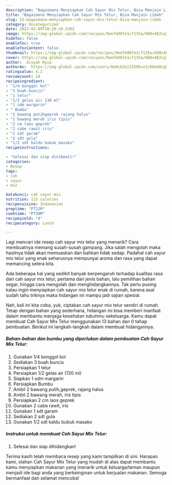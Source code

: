 ```yaml
---
description: "Bagaimana Menyiapkan Cah Sayur Mix Telur, Bisa Manjain Lidah"
title: "Bagaimana Menyiapkan Cah Sayur Mix Telur, Bisa Manjain Lidah"
slug: 53-bagaimana-menyiapkan-cah-sayur-mix-telur-bisa-manjain-lidah
category: Uncategorized
date: 2022-02-09T20:29:24.530Z
image: https://img-global.cpcdn.com/recipes/9eefd407e1cf135a/680x482cq70/cah-sayur-mix-telur-foto-resep-utama.jpg
hideToc: false
enableToc: true
enableTocContent: false
thumbnail: https://img-global.cpcdn.com/recipes/9eefd407e1cf135a/680x482cq70/cah-sayur-mix-telur-foto-resep-utama.jpg
cover: https://img-global.cpcdn.com/recipes/9eefd407e1cf135a/680x482cq70/cah-sayur-mix-telur-foto-resep-utama.jpg
author:  Aisyah Rysa
authorAv:  https://img-global.cpcdn.com/users/0e0cb2e11559bce3/60x60cq50/avatar.jpg
ratingvalue: 4.2
reviewcount: 14
recipeingredient:
- "1/4 bonggol kol"
- "3 buah buncis"
- "1 telur"
- "1/2 gelas air 130 ml"
- "1 sdm margarin"
- " Bumbu"
- "2 bawang putihgeprek rajang halus"
- "2 bawang merah iris tipis"
- "2 cm laos geprek"
- "2 cabe rawit iris"
- "1 sdt garam"
- "2 sdt gula"
- "1/2 sdt kaldu bubuk masako"
recipeinstructions:

- "Selesai dan siap dinikmati!"
categories:
- Resep
tags:
- cah
- sayur
- mix

katakunci: cah sayur mix 
nutrition: 115 calories
recipecuisine: Indonesian
preptime: "PT12M"
cooktime: "PT30M"
recipeyield: "4"
recipecategory: Lunch

---
```



Lagi mencari ide resep cah sayur mix telur yang menarik? Cara membuatnya memang susah-susah gampang. Jika salah mengolah maka hasilnya tidak akan memuaskan dan bahkan tidak sedap. Padahal cah sayur mix telur yang enak seharusnya mempunyai aroma dan rasa yang dapat memancing selera kita.


Ada beberapa hal yang sedikit banyak berpengaruh terhadap kualitas rasa dari cah sayur mix telur, pertama dari jenis bahan, lalu pemilihan bahan segar, hingga cara mengolah dan menghidangkannya. Tak perlu pusing kalau ingin menyiapkan cah sayur mix telur enak di rumah, karena asal sudah tahu triknya maka hidangan ini mampu jadi sajian spesial.




Nah, kali ini kita coba, yuk, ciptakan cah sayur mix telur sendiri di rumah. Tetap dengan bahan yang sederhana, hidangan ini bisa memberi manfaat dalam membantu menjaga kesehatan tubuhmu sekeluarga. Kamu dapat membuat Cah Sayur Mix Telur menggunakan 13 bahan dan 0 tahap pembuatan. Berikut ini langkah-langkah dalam membuat hidangannya.

<!--inarticleads1-->

##### Bahan-bahan dan bumbu yang diperlukan dalam pembuatan Cah Sayur Mix Telur:

1. Gunakan 1/4 bonggol kol
1. Sediakan 3 buah buncis
1. Persiapkan 1 telur
1. Persiapkan 1/2 gelas air (130 ml)
1. Siapkan 1 sdm margarin
1. Persiapkan  Bumbu
1. Ambil 2 bawang putih,geprek, rajang halus
1. Ambil 2 bawang merah, iris tipis
1. Persiapkan 2 cm laos geprek
1. Gunakan 2 cabe rawit, iris
1. Gunakan 1 sdt garam
1. Sediakan 2 sdt gula
1. Gunakan 1/2 sdt kaldu bubuk masako




<!--inarticleads2-->

##### Instruksi untuk membuat Cah Sayur Mix Telur:


1. Selesai dan siap dihidangkan!



Terima kasih telah membaca resep yang kami tampilkan di sini. Harapan kami, olahan Cah Sayur Mix Telur yang mudah di atas dapat membantu kamu menyiapkan makanan yang menarik untuk keluarga/teman maupun menjadi ide bagi anda yang berkeinginan untuk berjualan makanan. Semoga bermanfaat dan selamat mencoba!
